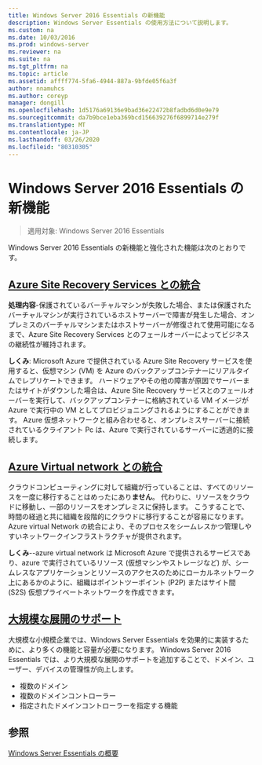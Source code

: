 ```yaml
---
title: Windows Server 2016 Essentials の新機能
description: Windows Server Essentials の使用方法について説明します。
ms.custom: na
ms.date: 10/03/2016
ms.prod: windows-server
ms.reviewer: na
ms.suite: na
ms.tgt_pltfrm: na
ms.topic: article
ms.assetid: affff774-5fa6-4944-887a-9bfde05f6a3f
author: nnamuhcs
ms.author: coreyp
manager: dongill
ms.openlocfilehash: 1d5176a69136e9bad36e22472b8fadbd6d0e9e79
ms.sourcegitcommit: da7b9bce1eba369bcd156639276f6899714e279f
ms.translationtype: MT
ms.contentlocale: ja-JP
ms.lasthandoff: 03/26/2020
ms.locfileid: "80310305"
---
```

# <a name="whats-new-in-windows-server-2016-essentials"></a>Windows Server 2016 Essentials の新機能

> 適用対象: Windows Server 2016 Essentials

Windows Server 2016 Essentials の新機能と強化された機能は次のとおりです。

## <a name="integration-with-azure-site-recovery-services"></a>[Azure Site Recovery Services との統合](azure-site-recovery-services-integration.md)

**処理内容**-保護されているバーチャルマシンが失敗した場合、または保護されたバーチャルマシンが実行されているホストサーバーで障害が発生した場合、オンプレミスのバーチャルマシンまたはホストサーバーが修復されて使用可能になるまで、Azure Site Recovery Services とのフェールオーバーによってビジネスの継続性が維持されます。 

**しくみ**: Microsoft Azure で提供されている Azure Site Recovery サービスを使用すると、仮想マシン (VM) を Azure のバックアップコンテナーにリアルタイムでレプリケートできます。 ハードウェアやその他の障害が原因でサーバーまたはサイトがダウンした場合は、Azure Site Recovery サービスとのフェールオーバーを実行して、バックアップコンテナーに格納されている VM イメージが Azure で実行中の VM としてプロビジョニングされるようにすることができます。 Azure 仮想ネットワークと組み合わせると、オンプレミスサーバーに接続されているクライアント Pc は、Azure で実行されているサーバーに透過的に接続します。     
                                                                                                                                                                                                                                                                                                               

## <a name="integration-with-azure-virtual-network"></a>[Azure Virtual network との統合](azure-virtual-network-integration.md)

クラウドコンピューティングに対して組織が行っていることは、すべてのリソースを一度に移行することはめったにあり**ません**。 代わりに、リソースをクラウドに移動し、一部のリソースをオンプレミスに保持します。 こうすることで、時間の経過と共に組織を段階的にクラウドに移行することが容易になります。 Azure virtual Network の統合により、そのプロセスをシームレスかつ管理しやすいネットワークインフラストラクチャが提供されます。

**しくみ**--azure virtual network は Microsoft Azure で提供されるサービスであり、azure で実行されているリソース (仮想マシンやストレージなど) が、シームレスなアプリケーションとリソースのアクセスのためにローカルネットワーク上にあるかのように、組織はポイントツーポイント (P2P) またはサイト間 (S2S) 仮想プライベートネットワークを作成できます。



## <a name="support-for-larger-deployments"></a>[大規模な展開のサポート](support-for-larger-deployments.md) 

大規模な小規模企業では、Windows Server Essentials を効果的に実装するために、より多くの機能と容量が必要になります。 Windows Server 2016 Essentials では、より大規模な展開のサポートを追加することで、ドメイン、ユーザー、デバイスの管理性が向上します。                                                                                                                                                                                                 

 - 複数のドメイン
 - 複数のドメインコントローラー                                                                                                                                                                                                                                        
 - 指定されたドメインコントローラーを指定する機能                                                                                                                                                                                                                   
                                                                                                                                                                                                                                                                                                                                                                                                                                                                                                                                                                                                                                                                                                       

<a name="see-also"></a>参照
--------

[Windows Server Essentials の概要](get-started.md)
